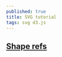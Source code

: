 ```yaml
---
published: true
title: SVG tutorial
tags: svg d3.js
---
```

## [Shape refs](https://www.w3schools.com/graphics/svg_rect.asp)